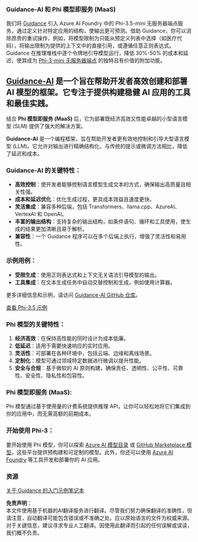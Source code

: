 ### Guidance-AI 和 Phi 模型即服务 (MaaS)
我们将 [Guidance](https://github.com/guidance-ai/guidance) 引入 Azure AI Foundry 中的 Phi-3.5-mini 无服务器端点服务，通过定义针对特定应用的结构，使输出更可预测。借助 Guidance，你可以消除昂贵的重试操作，例如，将模型限制为只能从预定义列表中选择（如医疗代码），将输出限制为提供的上下文中的直接引用，或遵循任意正则表达式。Guidance 在推理堆栈中逐个令牌地引导模型运行，降低 30%-50% 的成本和延迟，使其成为 [Phi-3-mini 无服务器端点](https://aka.ms/try-phi3.5mini) 的独特且有价值的附加功能。

## [**Guidance-AI**](https://github.com/guidance-ai/guidance) 是一个旨在帮助开发者高效创建和部署 AI 模型的框架。它专注于提供构建稳健 AI 应用的工具和最佳实践。

结合 **Phi 模型即服务 (MaaS)** 后，它为部署既经济高效又性能卓越的小型语言模型 (SLM) 提供了强大的解决方案。

**Guidance-AI** 是一个编程框架，旨在帮助开发者更有效地控制和引导大型语言模型 (LLM)。它允许对输出进行精确结构化，与传统的提示或微调方法相比，降低了延迟和成本。

### Guidance-AI 的关键特性：
- **高效控制**：使开发者能够控制语言模型生成文本的方式，确保输出高质量且相关性强。
- **成本和延迟优化**：优化生成过程，更具成本效益且速度更快。
- **灵活集成**：兼容多种后端，包括 Transformers、llama.cpp、AzureAI、VertexAI 和 OpenAI。
- **丰富的输出结构**：支持复杂的输出结构，如条件语句、循环和工具使用，使生成的结果更加清晰且易于解析。
- **兼容性**：一个 Guidance 程序可以在多个后端上执行，增强了灵活性和易用性。

### 示例用例：
- **受限生成**：使用正则表达式和上下文无关语法引导模型的输出。
- **工具集成**：在文本生成任务中自动交替控制和生成，例如使用计算器。

更多详细信息和示例，请访问 [Guidance-AI GitHub 仓库](https://github.com/guidance-ai/guidance)。

[查看 Phi-3.5 示例](../../../../../code/01.Introduce/guidance.ipynb)

### Phi 模型的关键特性：
1. **经济高效**：在保持高性能的同时设计为成本低廉。
2. **低延迟**：适用于需要快速响应的实时应用。
3. **灵活性**：可部署在各种环境中，包括云端、边缘和离线场景。
4. **定制化**：模型可通过领域特定数据进行微调以提升性能。
5. **安全与合规**：基于微软的 AI 原则构建，确保责任、透明性、公平性、可靠性、安全性、隐私性和包容性。

### Phi 模型即服务 (MaaS):
Phi 模型通过基于使用量的计费系统提供推理 API，让你可以轻松地将它们集成到你的应用中，而无需高额的前期成本。

### 开始使用 Phi-3：
要开始使用 Phi 模型，你可以探索 [Azure AI 模型目录](https://ai.azure.com/explore/models) 或 [GitHub Marketplace 模型](https://github.com/marketplace/models)，这些平台提供预构建和可定制的模型。此外，你还可以使用 [Azure AI Foundry](https://ai.azure.com) 等工具开发和部署你的 AI 应用。

### 资源
[关于 Guidance 的入门示例笔记本](../../../../../code/01.Introduce/guidance.ipynb)

**免责声明**：  
本文件使用基于机器的AI翻译服务进行翻译。尽管我们努力确保翻译的准确性，但请注意，自动翻译可能包含错误或不准确之处。应以原始语言的文件为权威来源。对于关键信息，建议寻求专业人工翻译。因使用此翻译而引起的任何误解或误读，我们概不负责。